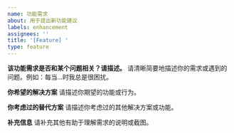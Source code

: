 ```yaml
---
name: 功能需求
about: 用于提出新功能建议
labels: enhancement
assignees: ''
title: '[Feature] '
type: feature
---
```


**该功能需求是否和某个问题相关？请描述。**
请清晰简要地描述你的需求或遇到的问题。例如：每当...时我总是很困扰。

**你希望的解决方案**
请描述你期望的功能或行为。

**你考虑过的替代方案**
请描述你考虑过的其他解决方案或功能。

**补充信息**
请补充其他有助于理解需求的说明或截图。
